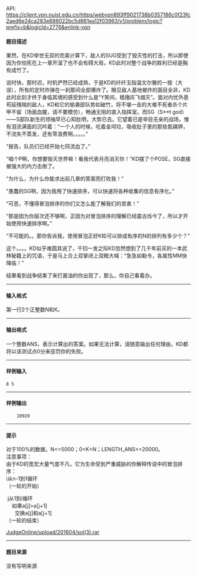 API: https://client.vpn.nuist.edu.cn/https/webvpn893ff9021738b0357186c0f23fc2aed6e24ca283e886022bc5d861ea12f03963/v1/problem/logic?prefix=b&logicId=2776&enlink-vpn

#### 题目描述

果然，在KD举世无双的完美计算下，敌人的SUG受到了毁灭性的打击，所以即使因为你怕死在上一章开溜了也不会有碍大局，KD此时对整个战争的胜利已经是胸有成竹了。

说时快，那时迟，时机俨然已经成熟，于是KD的纤纤玉指温文尔雅的一按（大误），所有的定时炸弹在一刹那间全部爆炸了。眼见敌人基地被炸的面目全非，KD此时此刻才终于身临其境的感受到什么是“Y笑间，樯撸灰飞烟灭”。面对内忧外患苟延残喘的敌人，KD和它的偷袭部队势如破竹，将不堪一击的大难不死者杀个片甲不留（场面血腥，请不要模仿），畅通无阻的直入指挥室。而SG（S\*\*t god）——S部队新生的领袖早已心知肚明，大势已去。它望着已是举目无亲的战场，惟有泪流满面的沉吟着：“一个人的时候，吃着金坷垃，吸收肚子里的那些氮磷钾，不流失不蒸发，还有零浪费啊。。。。。”

“报告，队员们已经开始七窍流血了。”

“唱个P啊，你想要毁灭世界嘛！看我代表月亮消灭你！”KD摆了个POSE，SG直接被强大的内力击倒了。

“为什么，为什么你能求出前几章的答案而打败我！”

“愚蠢的SG啊，因为我用了快速排序，可以快速将各种收集的信息有序化。”

“可恶，不懂得冒泡排序的你们又怎么能了解我们的苦衷！”

“那是因为你层次还不够啊，正因为对冒泡排序的理解已经震古烁今了，所以才开始使用快速排序啊。”

“不可能的。。那你告诉我，使用冒泡正好K轮可以排成有序的N的排列有多少个？”

这个。。。。KD似乎难圆其说了，千钧一发之际KD忽然想到了几千年前买的一本武林秘籍上的咒语，于是马上合上双掌闭上双眼大喊：“急急如勒令，各属性MM快降临！”

结果看到战争结束了来打酱油的你出现了，那么，你自己看着办。

---

#### 输入格式

第一行2个正整数N和K。

---

#### 输出格式

一个整数ANS，表示计算出的答案。如果无法计算，请随意输出任何理由，KD都将以该测试点0分来惩罚你的失败。

---

#### 样例输入
```
8 5

```

---

#### 样例输出
```
    10920

```

---

#### 提示

对于100%的数据，N<=5000；0<K<N；LENGTH\_ANS<=20000。  
注意事项：  
由于KD的宽宏大量气度不凡，它为生命受到严重威胁的你解释传说中的冒泡排序：  
i从n-1到1循环  
（一轮的开始）

  
 j从1到i循环  
    如果a\[j\]>a\[j+1\]  
      交换a\[j\]和a\[j+1\]  
（一轮的结束）

[JudgeOnline/upload/201604/sol(3).rar](/JudgeOnline/upload/201604/sol(3).rar)

---

#### 题目来源

没有写明来源